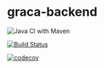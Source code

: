 # graca-backend
![Java CI with Maven](https://github.com/ariel10051987/graca-backend/workflows/Java%20CI%20with%20Maven/badge.svg)

[![Build Status](https://travis-ci.com/ariel10051987/graca-backend.svg?token=i9iCszatzWUrfQfxzxxG&branch=master)](https://travis-ci.com/ariel10051987/graca-backend)

[![codecov](https://codecov.io/gh/ariel10051987/graca-backend/branch/master/graph/badge.svg?token=HLQAQQKBD4)](https://codecov.io/gh/ariel10051987/graca-backend)
